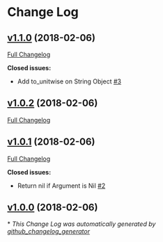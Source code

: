 # Change Log

## [v1.1.0](https://github.com/karagenit/unitwise-parse/tree/v1.1.0) (2018-02-06)
[Full Changelog](https://github.com/karagenit/unitwise-parse/compare/v1.0.2...v1.1.0)

**Closed issues:**

- Add to\_unitwise on String Object [\#3](https://github.com/karagenit/unitwise-parse/issues/3)

## [v1.0.2](https://github.com/karagenit/unitwise-parse/tree/v1.0.2) (2018-02-06)
[Full Changelog](https://github.com/karagenit/unitwise-parse/compare/v1.0.1...v1.0.2)

## [v1.0.1](https://github.com/karagenit/unitwise-parse/tree/v1.0.1) (2018-02-06)
[Full Changelog](https://github.com/karagenit/unitwise-parse/compare/v1.0.0...v1.0.1)

**Closed issues:**

- Return nil if Argument is Nil [\#2](https://github.com/karagenit/unitwise-parse/issues/2)

## [v1.0.0](https://github.com/karagenit/unitwise-parse/tree/v1.0.0) (2018-02-06)


\* *This Change Log was automatically generated by [github_changelog_generator](https://github.com/skywinder/Github-Changelog-Generator)*